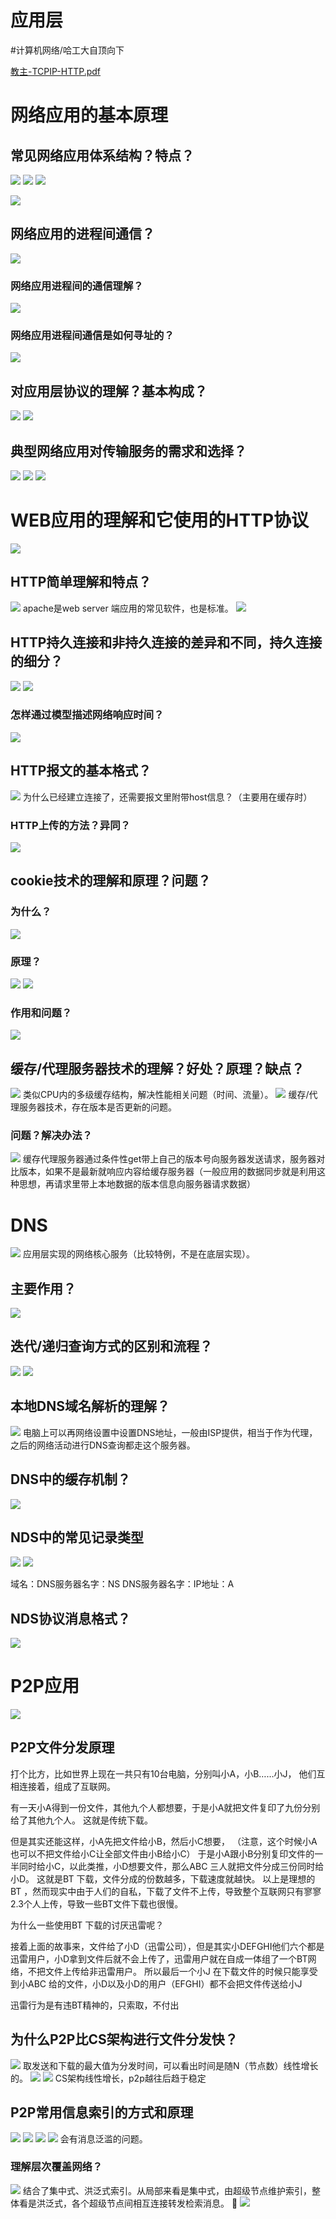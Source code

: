 # 应用层
#计算机网络/哈工大自顶向下

<a href='%E6%95%99%E4%B8%BB-TCPIP-HTTP.pdf'>教主-TCPIP-HTTP.pdf</a>
# 网络应用的基本原理
## 常见网络应用体系结构？特点？
![](%E5%BA%94%E7%94%A8%E5%B1%82/DB482CCC-1F9C-4562-B019-7FF45C46184C.png)
![](%E5%BA%94%E7%94%A8%E5%B1%82/08803768-AB05-4E85-966C-796817008292.png)
![](%E5%BA%94%E7%94%A8%E5%B1%82/7AB1C4F0-D11F-4C23-93FF-9D147664F5C7.png)

![](%E5%BA%94%E7%94%A8%E5%B1%82/34959697-A61A-4A44-90A8-9B7BA2BD654A.png)

## 网络应用的进程间通信？
![](%E5%BA%94%E7%94%A8%E5%B1%82/C932C768-14D3-4488-BF16-CA00D9B132D2.png)

### 网络应用进程间的通信理解？
![](%E5%BA%94%E7%94%A8%E5%B1%82/6611F641-BDB8-4101-847D-73F599BF3A1E.png)

### 网络应用进程间通信是如何寻址的？
![](%E5%BA%94%E7%94%A8%E5%B1%82/49A6E6C2-854F-4B25-805A-065EA7A5725A.png)

## 对应用层协议的理解？基本构成？
![](%E5%BA%94%E7%94%A8%E5%B1%82/BB89734B-C698-4DB4-A13C-DCF81DB4E4BB.png)
![](%E5%BA%94%E7%94%A8%E5%B1%82/C5E7F1D5-498D-4413-B89D-85F992B7A45A.png)

## 典型网络应用对传输服务的需求和选择？
![](%E5%BA%94%E7%94%A8%E5%B1%82/82A809AF-FBC4-488E-8757-2114DFEE228B.png)
![](%E5%BA%94%E7%94%A8%E5%B1%82/E0AC707C-8335-455B-B5E8-544DB338ED0A.png)
![](%E5%BA%94%E7%94%A8%E5%B1%82/DDEF51DA-B297-4A82-B17F-25F1C08E2C20.png)

# WEB应用的理解和它使用的HTTP协议
![](%E5%BA%94%E7%94%A8%E5%B1%82/881C21E2-3A78-4C16-A283-7757150031AD.png)

## HTTP简单理解和特点？
![](%E5%BA%94%E7%94%A8%E5%B1%82/6C410412-727B-4B4D-BC71-18875F7BCADB.png)
apache是web server 端应用的常见软件，也是标准。
![](%E5%BA%94%E7%94%A8%E5%B1%82/10A62078-5DC7-451B-BBA9-2D59C482B800.png)

## HTTP持久连接和非持久连接的差异和不同，持久连接的细分？
![](%E5%BA%94%E7%94%A8%E5%B1%82/50FF659F-7771-4545-BA3E-8916B2E95A90.png)
![](%E5%BA%94%E7%94%A8%E5%B1%82/E4DE72EE-5C1F-4D72-9AB2-B8D6957451F0.png)

### 怎样通过模型描述网络响应时间？
![](%E5%BA%94%E7%94%A8%E5%B1%82/15E51580-A585-489A-83D7-5B9E0FCF7FFA.png)

## HTTP报文的基本格式？
![](%E5%BA%94%E7%94%A8%E5%B1%82/C74E92A9-4850-41B6-9A2E-060FBAB7A9CA.png)
为什么已经建立连接了，还需要报文里附带host信息？（主要用在缓存时）

### HTTP上传的方法？异同？
![](%E5%BA%94%E7%94%A8%E5%B1%82/C92D8616-53EF-4265-BECC-D4C4ED76E6B7.png)

## cookie技术的理解和原理？问题？
### 为什么？
![](%E5%BA%94%E7%94%A8%E5%B1%82/639A164C-FBE9-4369-8A18-A8972DF67E6A.png)

### 原理？
![](%E5%BA%94%E7%94%A8%E5%B1%82/D99C21E9-22CD-43AB-B7E4-E1EE1A5FF9C2.png)
![](%E5%BA%94%E7%94%A8%E5%B1%82/66E26AAE-DC44-4904-8443-DBEEB1F66241.png)

### 作用和问题？
![](%E5%BA%94%E7%94%A8%E5%B1%82/1A7BBDB6-C112-4DFB-9CBA-95C45D8594B6.png)

## 缓存/代理服务器技术的理解？好处？原理？缺点？
![](%E5%BA%94%E7%94%A8%E5%B1%82/2686C508-B770-4CDC-BC88-31836AD5513A.png)
类似CPU内的多级缓存结构，解决性能相关问题（时间、流量）。
![](%E5%BA%94%E7%94%A8%E5%B1%82/784A04DA-B951-42B3-A290-776E90BAABB3.png)
缓存/代理服务器技术，存在版本是否更新的问题。

### 问题？解决办法？
![](%E5%BA%94%E7%94%A8%E5%B1%82/540459A3-469A-4780-9378-21D14E3BF2FC.png)
缓存代理服务器通过条件性get带上自己的版本号向服务器发送请求，服务器对比版本，如果不是最新就响应内容给缓存服务器（一般应用的数据同步就是利用这种思想，再请求里带上本地数据的版本信息向服务器请求数据）

# DNS
![](%E5%BA%94%E7%94%A8%E5%B1%82/CFB90185-A236-49BF-8283-87BD7F3037AF.png)
应用层实现的网络核心服务（比较特例，不是在底层实现）。

## 主要作用？
![](%E5%BA%94%E7%94%A8%E5%B1%82/1F0C02C8-0751-45E2-9306-F0AF6A3530EC.png)

## 迭代/递归查询方式的区别和流程？
![](%E5%BA%94%E7%94%A8%E5%B1%82/3CF204B3-83C3-4880-8694-D2D50C2F4CFB.png)
![](%E5%BA%94%E7%94%A8%E5%B1%82/FD5E1C9B-6891-4B12-BEED-52D2362F3684.png)

## 本地DNS域名解析的理解？
![](%E5%BA%94%E7%94%A8%E5%B1%82/B77CF5D2-A478-4E2E-B5B5-D94C76027651.png)
电脑上可以再网络设置中设置DNS地址，一般由ISP提供，相当于作为代理，之后的网络活动进行DNS查询都走这个服务器。

## DNS中的缓存机制？
![](%E5%BA%94%E7%94%A8%E5%B1%82/B8E4C436-B045-4A90-B90A-C28CCDEB27A8.png)

## NDS中的常见记录类型
![](%E5%BA%94%E7%94%A8%E5%B1%82/F02969CD-0AB6-4BD6-A4E6-4654BB661C46.png)
![](%E5%BA%94%E7%94%A8%E5%B1%82/71200CE5-BA9B-4B4F-8D69-9D31E1242633.png)

域名：DNS服务器名字：NS
DNS服务器名字：IP地址：A

## NDS协议消息格式？
![](%E5%BA%94%E7%94%A8%E5%B1%82/5AD0AC8D-C12E-42A7-A482-54C3B6B04643.png)

# P2P应用
![](%E5%BA%94%E7%94%A8%E5%B1%82/63568CD5-9743-4C8C-9C81-8A7210D4DEB5.png)

## P2P文件分发原理
打个比方，比如世界上现在一共只有10台电脑，分别叫小A，小B……小J， 他们互相连接着，组成了互联网。

有一天小A得到一份文件，其他九个人都想要，于是小A就把文件复印了九份分别给了其他九个人。
这就是传统下载。

但是其实还能这样，小A先把文件给小B，然后小C想要，
（注意，这个时候小A也可以不把文件给小C让全部文件由小B给小C）
于是小A跟小B分别复印文件的一半同时给小C，以此类推，小D想要文件，那么ABC 三人就把文件分成三份同时给小D。
这就是BT 下载，文件分成的份数越多，下载速度就越快。
以上是理想的BT ，然而现实中由于人们的自私，下载了文件不上传，导致整个互联网只有寥寥2.3个人上传，导致一些BT文件下载也很慢。

为什么一些使用BT 下载的讨厌迅雷呢？

接着上面的故事来，文件给了小D（迅雷公司），但是其实小DEFGHI他们六个都是迅雷用户，小D拿到文件后就不会上传了，迅雷用户就在自成一体组了一个BT网络，不把文件上传给非迅雷用户。
所以最后一个小J 在下载文件的时候只能享受到小ABC 给的文件，小D以及小D的用户（EFGHI）都不会把文件传送给小J

迅雷行为是有违BT精神的，只索取，不付出

## 为什么P2P比CS架构进行文件分发快？
![](%E5%BA%94%E7%94%A8%E5%B1%82/EB079B7B-9D2D-40FC-B795-EE15B69934A6.png)
取发送和下载的最大值为分发时间，可以看出时间是随N（节点数）线性增长的。
![](%E5%BA%94%E7%94%A8%E5%B1%82/C0283308-8993-4128-AC5F-864DE484E2B4.png)
![](%E5%BA%94%E7%94%A8%E5%B1%82/C2FD97B2-A5C1-41F5-832D-A82BD7FBB9CD.png)
CS架构线性增长，p2p越往后趋于稳定

## P2P常用信息索引的方式和原理
![](%E5%BA%94%E7%94%A8%E5%B1%82/EEEA3387-59F3-485C-B0CC-9E778898D2AE.png)
![](%E5%BA%94%E7%94%A8%E5%B1%82/909CCB83-65CD-468D-9F9F-A9F6E27CF0F8.png)
![](%E5%BA%94%E7%94%A8%E5%B1%82/809E5353-AF93-4132-BDC7-65B9C1EFE543.png)
![](%E5%BA%94%E7%94%A8%E5%B1%82/6DD5A655-E288-4BBA-B80D-D70904AA7C18.png)
会有消息泛滥的问题。

### 理解层次覆盖网络？
![](%E5%BA%94%E7%94%A8%E5%B1%82/552248C6-7192-49B0-B5D7-4E5FD0D505F3.png)
结合了集中式、洪泛式索引。从局部来看是集中式，由超级节点维护索引，整体看是洪泛式，各个超级节点间相互连接转发检索消息。
🌰
![](%E5%BA%94%E7%94%A8%E5%B1%82/17B2F8AB-D9F2-4BD3-B506-A75CB97E2182.png)



